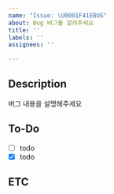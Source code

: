 ```yaml
---
name: "Issue: \U0001F41EBUG"
about: Bug 버그를 알려주세요
title: ''
labels: ''
assignees: ''

---
```


## Description
버그 내용을 설명해주세요


## To-Do
- [ ] todo
- [X] todo

## ETC
